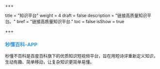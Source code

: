 +++

title = "知识平台"
weight = 4
draft = false
description = "链接高质量知识平台。"
bref = "链接高质量知识平台."
toc = false
isShow = true

+++

### <font color=#3998e2>秒懂百科-APP</font>
秒懂不百科是百度百科旗下的优质知识短视频平台，旨在用短诗评重新定义知识，生动有趣、简单移动，让复杂知识更简单易懂。